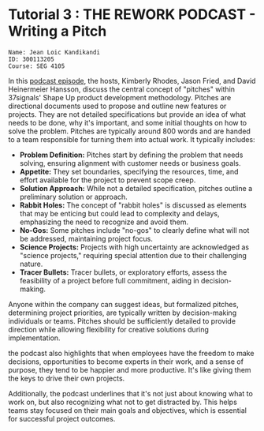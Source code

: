 # Tutorial 3 : THE REWORK PODCAST - Writing a Pitch

```
Name: Jean Loic Kandikandi
ID: 300113205
Course: SEG 4105
```

In this [podcast episode](https://37signals.com/podcast/writing-a-pitch/), the hosts, Kimberly Rhodes, Jason Fried, and David Heinermeier Hansson, discuss the central concept of "pitches" within 37signals' Shape Up product development methodology. Pitches are directional documents used to propose and outline new features or projects. They are not detailed specifications but provide an idea of what needs to be done, why it's important, and some initial thoughts on how to solve the problem. Pitches are typically around 800 words and are handed to a team responsible for turning them into actual work. It typically includes:

- **Problem Definition:** Pitches start by defining the problem that needs solving, ensuring alignment with customer needs or business goals.
- **Appetite:** They set boundaries, specifying the resources, time, and effort available for the project to prevent scope creep.
- **Solution Approach:** While not a detailed specification, pitches outline a preliminary solution or approach.
- **Rabbit Holes:** The concept of "rabbit holes" is discussed as elements that may be enticing but could lead to complexity and delays, emphasizing the need to recognize and avoid them.
- **No-Gos:** Some pitches include "no-gos" to clearly define what will not be addressed, maintaining project focus.
- **Science Projects:** Projects with high uncertainty are acknowledged as "science projects," requiring special attention due to their challenging nature.
- **Tracer Bullets:** Tracer bullets, or exploratory efforts, assess the feasibility of a project before full commitment, aiding in decision-making.

Anyone within the company can suggest ideas, but formalized pitches, determining project priorities, are typically written by decision-making individuals or teams. Pitches should be sufficiently detailed to provide direction while allowing flexibility for creative solutions during implementation.

the podcast also highlights that when employees have the freedom to make decisions, opportunities to become experts in their work, and a sense of purpose, they tend to be happier and more productive. It's like giving them the keys to drive their own projects.

Additionally, the podcast underlines that it's not just about knowing what to work on, but also recognizing what not to get distracted by. This helps teams stay focused on their main goals and objectives, which is essential for successful project outcomes.




